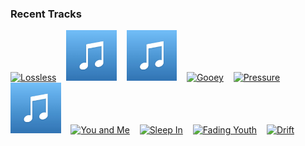 ### Recent Tracks
[<img src='https://lastfm.freetls.fastly.net/i/u/300x300/a39ec6f7d1f9e84bc06894eb062189ee.png' width='16%' height='16%' alt='Lossless'>](https://www.last.fm/music/tabrill/_/lossless)&nbsp;&nbsp;&nbsp;&nbsp;[<img src='https://github.com/atfinke/atfinke/blob/master/placeholder.jpeg?raw=true' width='16%' height='16%' alt='Tell Me'>](https://www.last.fm/music/conor%2balbert/_/tell%2bme)&nbsp;&nbsp;&nbsp;&nbsp;[<img src='https://github.com/atfinke/atfinke/blob/master/placeholder.jpeg?raw=true' width='16%' height='16%' alt='TIEDUPRIGHTNOW'>](https://www.last.fm/music/parcels/_/tieduprightnow)&nbsp;&nbsp;&nbsp;&nbsp;[<img src='https://lastfm.freetls.fastly.net/i/u/300x300/6051263a36ad604cbe0542205aa701ce.png' width='16%' height='16%' alt='Gooey'>](https://www.last.fm/music/glass%2banimals/_/gooey)&nbsp;&nbsp;&nbsp;&nbsp;[<img src='https://lastfm.freetls.fastly.net/i/u/300x300/189ab7e3bda3091bff9f65add6112a6f.png' width='16%' height='16%' alt='Pressure'>](https://www.last.fm/music/photay/_/pressure)&nbsp;&nbsp;&nbsp;&nbsp;<br>[<img src='https://github.com/atfinke/atfinke/blob/master/placeholder.jpeg?raw=true' width='16%' height='16%' alt='Past Lives - Tuff City Kids Remix'>](https://www.last.fm/music/local%2bnatives/_/past%2blives%2b-%2btuff%2bcity%2bkids%2bremix)&nbsp;&nbsp;&nbsp;&nbsp;[<img src='https://lastfm.freetls.fastly.net/i/u/300x300/f1bdb5605ec88734234ef227a8590acc.png' width='16%' height='16%' alt='You and Me'>](https://www.last.fm/music/shallou/_/you%2band%2bme)&nbsp;&nbsp;&nbsp;&nbsp;[<img src='https://lastfm.freetls.fastly.net/i/u/300x300/b16d11f9e8250cca20fc606da4fcdc59.png' width='16%' height='16%' alt='Sleep In'>](https://www.last.fm/music/telekinesis/_/sleep%2bin)&nbsp;&nbsp;&nbsp;&nbsp;[<img src='https://lastfm.freetls.fastly.net/i/u/300x300/6ac1ffdf6aabbcc0601f76792b4a5000.png' width='16%' height='16%' alt='Fading Youth'>](https://www.last.fm/music/punctual/_/fading%2byouth)&nbsp;&nbsp;&nbsp;&nbsp;[<img src='https://lastfm.freetls.fastly.net/i/u/300x300/b388c5d8e80008e2cd67d64ec80c6e27.png' width='16%' height='16%' alt='Drift'>](https://www.last.fm/music/benji%2blewis/_/drift)&nbsp;&nbsp;&nbsp;&nbsp;<br>